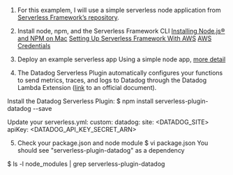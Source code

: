 
1. For this examplem, I will use a simple serverless node application from [Serverless Framework’s repository](https://github.com/serverless/examples).

2. Install node, npm, and the Serverless Framework CLI
[Installing Node.js® and NPM on Mac](https://treehouse.github.io/installation-guides/mac/node-mac.html)
[Setting Up Serverless Framework With AWS](https://www.serverless.com/framework/docs/getting-started/)
[AWS Credentials](https://www.serverless.com/framework/docs/providers/aws/guide/credentials/)

3. Deploy an example serverless app
Using a simple node app, [more detail](https://github.com/serverless/examples/tree/v3/aws-node-express-api)

4. The Datadog Serverless Plugin automatically configures your functions to send metrics, traces, and logs to Datadog through the Datadog Lambda Extension ([link](https://docs.datadoghq.com/serverless/installation/nodejs/?tab=serverlessframework) to an official document).

Install the Datadog Serverless Plugin:
$ npm install serverless-plugin-datadog --save

Update your serverless.yml:
custom:
  datadog:
    site: <DATADOG_SITE>
    apiKey: <DATADOG_API_KEY_SECRET_ARN>


5. Check your package.json and node module
$ vi package.json
You should see "serverless-plugin-datadog" as a dependency

$ ls -l node_modules | grep serverless-plugin-datadog

